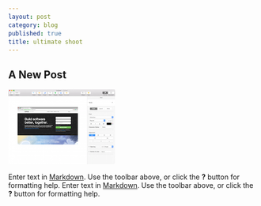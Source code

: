 ```yaml
---
layout: post
category: blog
published: true
title: ultimate shoot
---
```


## A New Post
![c'n.png](/images/c'n.png)

Enter text in [Markdown](http://daringfireball.net/projects/markdown/). Use the toolbar above, or click the **?** button for formatting help.
Enter text in [Markdown](http://daringfireball.net/projects/markdown/). Use the toolbar above, or click the **?** button for formatting help.
